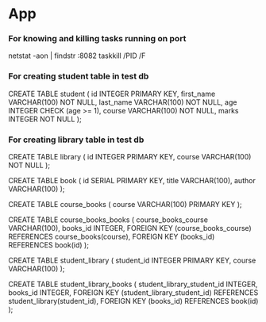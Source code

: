 # App

### For knowing and killing tasks running on port
netstat -aon | findstr :8082
taskkill /PID <PID> /F

### For creating student table in test db
CREATE TABLE student (
    id INTEGER PRIMARY KEY,
    first_name VARCHAR(100) NOT NULL,
    last_name VARCHAR(100) NOT NULL,
    age INTEGER CHECK (age >= 1),
    course VARCHAR(100) NOT NULL,
    marks INTEGER NOT NULL
);

### For creating library table in test db
CREATE TABLE library (
    id INTEGER PRIMARY KEY,
    course VARCHAR(100) NOT NULL
);

CREATE TABLE book (
    id SERIAL PRIMARY KEY,
    title VARCHAR(100),
    author VARCHAR(100)
);

CREATE TABLE course_books (
    course VARCHAR(100) PRIMARY KEY
);

CREATE TABLE course_books_books (
    course_books_course VARCHAR(100),
    books_id INTEGER,
    FOREIGN KEY (course_books_course) REFERENCES course_books(course),
    FOREIGN KEY (books_id) REFERENCES book(id)
);


CREATE TABLE student_library (
    student_id INTEGER PRIMARY KEY,
    course VARCHAR(100)
);

CREATE TABLE student_library_books (
    student_library_student_id INTEGER,
    books_id INTEGER,
    FOREIGN KEY (student_library_student_id) REFERENCES student_library(student_id),
    FOREIGN KEY (books_id) REFERENCES book(id)
);
